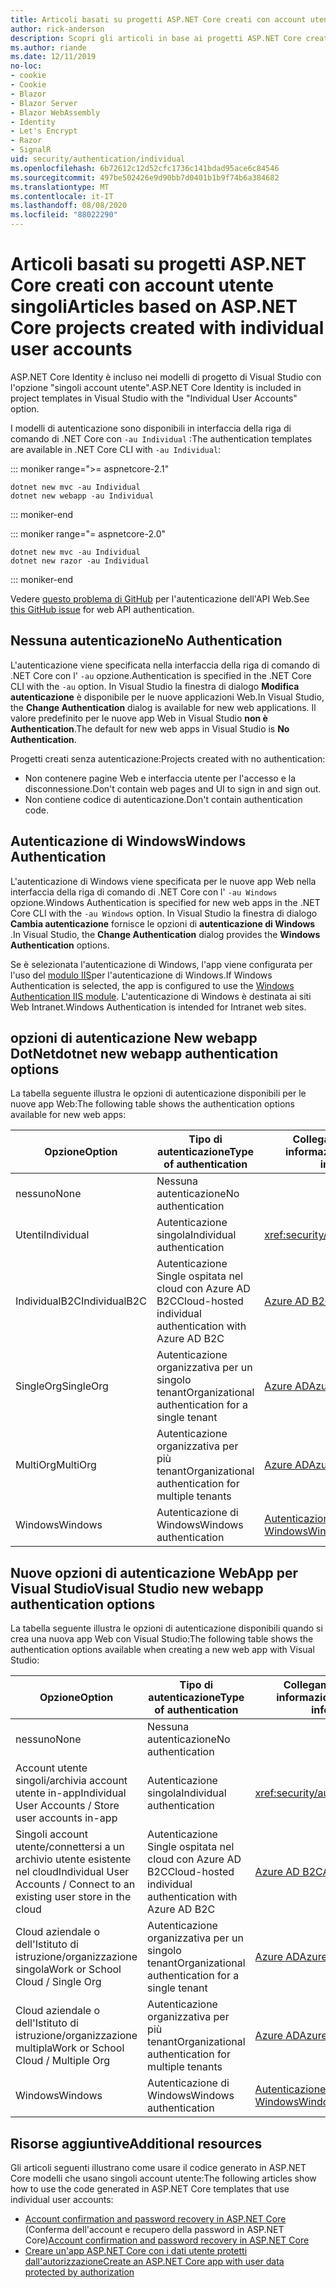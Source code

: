 ```yaml
---
title: Articoli basati su progetti ASP.NET Core creati con account utente singoli
author: rick-anderson
description: Scopri gli articoli in base ai progetti ASP.NET Core creati con singoli account utente.
ms.author: riande
ms.date: 12/11/2019
no-loc:
- cookie
- Cookie
- Blazor
- Blazor Server
- Blazor WebAssembly
- Identity
- Let's Encrypt
- Razor
- SignalR
uid: security/authentication/individual
ms.openlocfilehash: 6b72612c12d52cfc1736c141bdad95ace6c84546
ms.sourcegitcommit: 497be502426e9d90bb7d0401b1b9f74b6a384682
ms.translationtype: MT
ms.contentlocale: it-IT
ms.lasthandoff: 08/08/2020
ms.locfileid: "88022290"
---
```

# <a name="articles-based-on-aspnet-core-projects-created-with-individual-user-accounts"></a><span data-ttu-id="f755d-103">Articoli basati su progetti ASP.NET Core creati con account utente singoli</span><span class="sxs-lookup"><span data-stu-id="f755d-103">Articles based on ASP.NET Core projects created with individual user accounts</span></span>

<span data-ttu-id="f755d-104">ASP.NET Core Identity è incluso nei modelli di progetto di Visual Studio con l'opzione "singoli account utente".</span><span class="sxs-lookup"><span data-stu-id="f755d-104">ASP.NET Core Identity is included in project templates in Visual Studio with the "Individual User Accounts" option.</span></span>

<span data-ttu-id="f755d-105">I modelli di autenticazione sono disponibili in interfaccia della riga di comando di .NET Core con `-au Individual` :</span><span class="sxs-lookup"><span data-stu-id="f755d-105">The authentication templates are available in .NET Core CLI with `-au Individual`:</span></span>

::: moniker range=">= aspnetcore-2.1"

```dotnetcli
dotnet new mvc -au Individual
dotnet new webapp -au Individual
```

::: moniker-end

::: moniker range="= aspnetcore-2.0"

```dotnetcli
dotnet new mvc -au Individual
dotnet new razor -au Individual
```

::: moniker-end

<span data-ttu-id="f755d-106">Vedere [questo problema di GitHub](https://github.com/dotnet/AspNetCore/issues/5833) per l'autenticazione dell'API Web.</span><span class="sxs-lookup"><span data-stu-id="f755d-106">See [this GitHub issue](https://github.com/dotnet/AspNetCore/issues/5833) for web API authentication.</span></span>

<a name="no"></a>

## <a name="no-authentication"></a><span data-ttu-id="f755d-107">Nessuna autenticazione</span><span class="sxs-lookup"><span data-stu-id="f755d-107">No Authentication</span></span>

<span data-ttu-id="f755d-108">L'autenticazione viene specificata nella interfaccia della riga di comando di .NET Core con l' `-au` opzione.</span><span class="sxs-lookup"><span data-stu-id="f755d-108">Authentication is specified in the .NET Core CLI with the `-au` option.</span></span> <span data-ttu-id="f755d-109">In Visual Studio la finestra di dialogo **Modifica autenticazione** è disponibile per le nuove applicazioni Web.</span><span class="sxs-lookup"><span data-stu-id="f755d-109">In Visual Studio, the **Change Authentication** dialog is available for new web applications.</span></span> <span data-ttu-id="f755d-110">Il valore predefinito per le nuove app Web in Visual Studio **non è Authentication**.</span><span class="sxs-lookup"><span data-stu-id="f755d-110">The default for new web apps in Visual Studio is **No Authentication**.</span></span>

<span data-ttu-id="f755d-111">Progetti creati senza autenticazione:</span><span class="sxs-lookup"><span data-stu-id="f755d-111">Projects created with no authentication:</span></span>

* <span data-ttu-id="f755d-112">Non contenere pagine Web e interfaccia utente per l'accesso e la disconnessione.</span><span class="sxs-lookup"><span data-stu-id="f755d-112">Don't contain web pages and UI to sign in and sign out.</span></span>
* <span data-ttu-id="f755d-113">Non contiene codice di autenticazione.</span><span class="sxs-lookup"><span data-stu-id="f755d-113">Don't contain authentication code.</span></span>

<a name="win"></a>

## <a name="windows-authentication"></a><span data-ttu-id="f755d-114">Autenticazione di Windows</span><span class="sxs-lookup"><span data-stu-id="f755d-114">Windows Authentication</span></span>

<span data-ttu-id="f755d-115">L'autenticazione di Windows viene specificata per le nuove app Web nella interfaccia della riga di comando di .NET Core con l' `-au Windows` opzione.</span><span class="sxs-lookup"><span data-stu-id="f755d-115">Windows Authentication is specified for new web apps in the .NET Core CLI with the `-au Windows` option.</span></span> <span data-ttu-id="f755d-116">In Visual Studio la finestra di dialogo **Cambia autenticazione** fornisce le opzioni di **autenticazione di Windows** .</span><span class="sxs-lookup"><span data-stu-id="f755d-116">In Visual Studio, the **Change Authentication** dialog provides the **Windows Authentication** options.</span></span>

<span data-ttu-id="f755d-117">Se è selezionata l'autenticazione di Windows, l'app viene configurata per l'uso del [modulo IIS](xref:host-and-deploy/iis/modules)per l'autenticazione di Windows.</span><span class="sxs-lookup"><span data-stu-id="f755d-117">If Windows Authentication is selected, the app is configured to use the [Windows Authentication IIS module](xref:host-and-deploy/iis/modules).</span></span> <span data-ttu-id="f755d-118">L'autenticazione di Windows è destinata ai siti Web Intranet.</span><span class="sxs-lookup"><span data-stu-id="f755d-118">Windows Authentication is intended for Intranet web sites.</span></span>

## <a name="dotnet-new-webapp-authentication-options"></a><span data-ttu-id="f755d-119">opzioni di autenticazione New webapp DotNet</span><span class="sxs-lookup"><span data-stu-id="f755d-119">dotnet new webapp authentication options</span></span>

<span data-ttu-id="f755d-120">La tabella seguente illustra le opzioni di autenticazione disponibili per le nuove app Web:</span><span class="sxs-lookup"><span data-stu-id="f755d-120">The following table shows the authentication options available for new web apps:</span></span>

| <span data-ttu-id="f755d-121">Opzione</span><span class="sxs-lookup"><span data-stu-id="f755d-121">Option</span></span> | <span data-ttu-id="f755d-122">Tipo di autenticazione</span><span class="sxs-lookup"><span data-stu-id="f755d-122">Type of authentication</span></span> | <span data-ttu-id="f755d-123">Collegamento per altre informazioni</span><span class="sxs-lookup"><span data-stu-id="f755d-123">Link for more information</span></span> |
 | ----------------- | ------------ | ---------- |
| <span data-ttu-id="f755d-124">nessuno</span><span class="sxs-lookup"><span data-stu-id="f755d-124">None</span></span>            |  <span data-ttu-id="f755d-125">Nessuna autenticazione</span><span class="sxs-lookup"><span data-stu-id="f755d-125">No authentication</span></span> | | 
| <span data-ttu-id="f755d-126">Utenti</span><span class="sxs-lookup"><span data-stu-id="f755d-126">Individual</span></span>      |  <span data-ttu-id="f755d-127">Autenticazione singola</span><span class="sxs-lookup"><span data-stu-id="f755d-127">Individual authentication</span></span> | <xref:security/authentication/identity>
| <span data-ttu-id="f755d-128">IndividualB2C</span><span class="sxs-lookup"><span data-stu-id="f755d-128">IndividualB2C</span></span>   |  <span data-ttu-id="f755d-129">Autenticazione Single ospitata nel cloud con Azure AD B2C</span><span class="sxs-lookup"><span data-stu-id="f755d-129">Cloud-hosted individual authentication with Azure AD B2C</span></span> | [<span data-ttu-id="f755d-130">Azure AD B2C</span><span class="sxs-lookup"><span data-stu-id="f755d-130">Azure AD B2C</span></span>](/azure/active-directory-b2c/) |
| <span data-ttu-id="f755d-131">SingleOrg</span><span class="sxs-lookup"><span data-stu-id="f755d-131">SingleOrg</span></span>       |  <span data-ttu-id="f755d-132">Autenticazione organizzativa per un singolo tenant</span><span class="sxs-lookup"><span data-stu-id="f755d-132">Organizational authentication for a single tenant</span></span> | [<span data-ttu-id="f755d-133">Azure AD</span><span class="sxs-lookup"><span data-stu-id="f755d-133">Azure AD</span></span>](/azure/active-directory/develop/quickstart-v2-aspnet-core-webapp) |
| <span data-ttu-id="f755d-134">MultiOrg</span><span class="sxs-lookup"><span data-stu-id="f755d-134">MultiOrg</span></span>        |  <span data-ttu-id="f755d-135">Autenticazione organizzativa per più tenant</span><span class="sxs-lookup"><span data-stu-id="f755d-135">Organizational authentication for multiple tenants</span></span> | [<span data-ttu-id="f755d-136">Azure AD</span><span class="sxs-lookup"><span data-stu-id="f755d-136">Azure AD</span></span>](/azure/active-directory/develop/quickstart-v2-aspnet-core-webapp) |
| <span data-ttu-id="f755d-137">Windows</span><span class="sxs-lookup"><span data-stu-id="f755d-137">Windows</span></span>         |  <span data-ttu-id="f755d-138">Autenticazione di Windows</span><span class="sxs-lookup"><span data-stu-id="f755d-138">Windows authentication</span></span> | [<span data-ttu-id="f755d-139">Autenticazione di Windows</span><span class="sxs-lookup"><span data-stu-id="f755d-139">Windows Authentication</span></span>](xref:security/authentication/windowsauth)

## <a name="visual-studio-new-webapp-authentication-options"></a><span data-ttu-id="f755d-140">Nuove opzioni di autenticazione WebApp per Visual Studio</span><span class="sxs-lookup"><span data-stu-id="f755d-140">Visual Studio new webapp authentication options</span></span>

<span data-ttu-id="f755d-141">La tabella seguente illustra le opzioni di autenticazione disponibili quando si crea una nuova app Web con Visual Studio:</span><span class="sxs-lookup"><span data-stu-id="f755d-141">The following table shows the authentication options available when creating a new web app with Visual Studio:</span></span>

| <span data-ttu-id="f755d-142">Opzione</span><span class="sxs-lookup"><span data-stu-id="f755d-142">Option</span></span> | <span data-ttu-id="f755d-143">Tipo di autenticazione</span><span class="sxs-lookup"><span data-stu-id="f755d-143">Type of authentication</span></span> | <span data-ttu-id="f755d-144">Collegamento per altre informazioni</span><span class="sxs-lookup"><span data-stu-id="f755d-144">Link for more information</span></span> |
 | ----------------- | ------------ | ---------- |
| <span data-ttu-id="f755d-145">nessuno</span><span class="sxs-lookup"><span data-stu-id="f755d-145">None</span></span>            |  <span data-ttu-id="f755d-146">Nessuna autenticazione</span><span class="sxs-lookup"><span data-stu-id="f755d-146">No authentication</span></span> | | 
| <span data-ttu-id="f755d-147">Account utente singoli/archivia account utente in-app</span><span class="sxs-lookup"><span data-stu-id="f755d-147">Individual User Accounts / Store user accounts in-app</span></span> |  <span data-ttu-id="f755d-148">Autenticazione singola</span><span class="sxs-lookup"><span data-stu-id="f755d-148">Individual authentication</span></span> | <xref:security/authentication/identity> |
| <span data-ttu-id="f755d-149">Singoli account utente/connettersi a un archivio utente esistente nel cloud</span><span class="sxs-lookup"><span data-stu-id="f755d-149">Individual User Accounts / Connect to an existing user store in the cloud</span></span> |  <span data-ttu-id="f755d-150">Autenticazione Single ospitata nel cloud con Azure AD B2C</span><span class="sxs-lookup"><span data-stu-id="f755d-150">Cloud-hosted individual authentication with Azure AD B2C</span></span> | [<span data-ttu-id="f755d-151">Azure AD B2C</span><span class="sxs-lookup"><span data-stu-id="f755d-151">Azure AD B2C</span></span>](/azure/active-directory-b2c/) |
| <span data-ttu-id="f755d-152">Cloud aziendale o dell'Istituto di istruzione/organizzazione singola</span><span class="sxs-lookup"><span data-stu-id="f755d-152">Work or School Cloud / Single Org</span></span>  |  <span data-ttu-id="f755d-153">Autenticazione organizzativa per un singolo tenant</span><span class="sxs-lookup"><span data-stu-id="f755d-153">Organizational authentication for a single tenant</span></span> | [<span data-ttu-id="f755d-154">Azure AD</span><span class="sxs-lookup"><span data-stu-id="f755d-154">Azure AD</span></span>](/azure/active-directory/develop/quickstart-v2-aspnet-core-webapp) |
| <span data-ttu-id="f755d-155">Cloud aziendale o dell'Istituto di istruzione/organizzazione multipla</span><span class="sxs-lookup"><span data-stu-id="f755d-155">Work or School Cloud / Multiple Org</span></span> |  <span data-ttu-id="f755d-156">Autenticazione organizzativa per più tenant</span><span class="sxs-lookup"><span data-stu-id="f755d-156">Organizational authentication for multiple tenants</span></span> | [<span data-ttu-id="f755d-157">Azure AD</span><span class="sxs-lookup"><span data-stu-id="f755d-157">Azure AD</span></span>](/azure/active-directory/develop/quickstart-v2-aspnet-core-webapp) |
| <span data-ttu-id="f755d-158">Windows</span><span class="sxs-lookup"><span data-stu-id="f755d-158">Windows</span></span>         |  <span data-ttu-id="f755d-159">Autenticazione di Windows</span><span class="sxs-lookup"><span data-stu-id="f755d-159">Windows authentication</span></span> | [<span data-ttu-id="f755d-160">Autenticazione di Windows</span><span class="sxs-lookup"><span data-stu-id="f755d-160">Windows Authentication</span></span>](xref:security/authentication/windowsauth)

## <a name="additional-resources"></a><span data-ttu-id="f755d-161">Risorse aggiuntive</span><span class="sxs-lookup"><span data-stu-id="f755d-161">Additional resources</span></span>

<span data-ttu-id="f755d-162">Gli articoli seguenti illustrano come usare il codice generato in ASP.NET Core modelli che usano singoli account utente:</span><span class="sxs-lookup"><span data-stu-id="f755d-162">The following articles show how to use the code generated in ASP.NET Core templates that use individual user accounts:</span></span>

* <span data-ttu-id="f755d-163">[Account confirmation and password recovery in ASP.NET Core](xref:security/authentication/accconfirm) (Conferma dell'account e recupero della password in ASP.NET Core)</span><span class="sxs-lookup"><span data-stu-id="f755d-163">[Account confirmation and password recovery in ASP.NET Core](xref:security/authentication/accconfirm)</span></span>
* [<span data-ttu-id="f755d-164">Creare un'app ASP.NET Core con i dati utente protetti dall'autorizzazione</span><span class="sxs-lookup"><span data-stu-id="f755d-164">Create an ASP.NET Core app with user data protected by authorization</span></span>](xref:security/authorization/secure-data)
